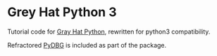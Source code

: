 # Grey Hat Python 3
 Tutorial code for [Gray Hat Python](https://nostarch.com/ghpython.htm), rewritten for python3 compatibility.
 
 Refractored [PyDBG](https://github.com/OpenRCE/pydbg) is included as part of the package.